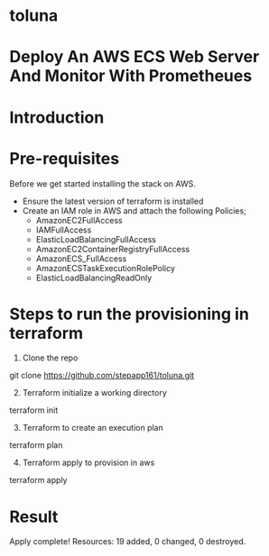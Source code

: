# toluna
# Deploy An AWS ECS Web Server And Monitor With Prometheues

# Introduction

# Pre-requisites
Before we get started installing the stack on AWS.
* Ensure the latest version of terraform is installed
* Create an IAM role in AWS and attach the following Policies;
    *  AmazonEC2FullAccess 
    *  IAMFullAccess 
    *  ElasticLoadBalancingFullAccess 
    *  AmazonEC2ContainerRegistryFullAccess 
    *  AmazonECS_FullAccess 
    *  AmazonECSTaskExecutionRolePolicy 
    *  ElasticLoadBalancingReadOnly 
# Steps to run the provisioning in terraform
1. Clone the repo

git clone https://github.com/stepapp161/toluna.git 

2. Terraform initialize a working directory

terraform init

3. Terraform to create an execution plan

terraform plan

4. Terraform apply to provision in aws

terraform apply

# Result
Apply complete! Resources: 19 added, 0 changed, 0 destroyed.
